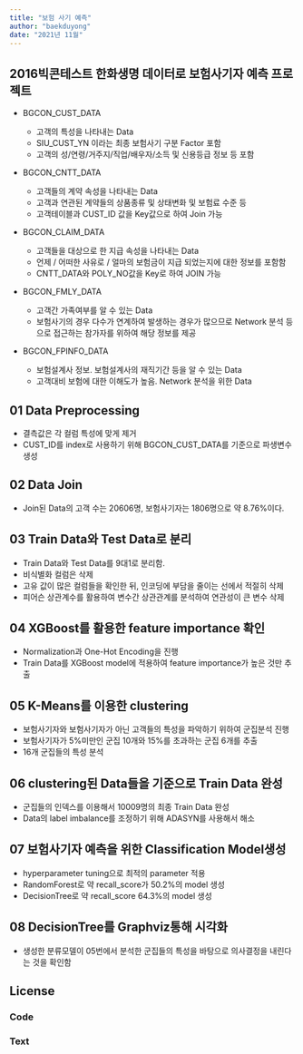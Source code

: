 ```yaml
---
title: "보험 사기 예측"
author: "baekduyong"
date: "2021년 11월"
---
```


## 2016빅콘테스트 한화생명 데이터로 보험사기자 예측 프로젝트
* BGCON_CUST_DATA 
  * 고객의 특성을 나타내는 Data
  * SIU_CUST_YN 이라는 최종 보험사기 구분 Factor 포함
  *  고객의 성/연령/거주지/직업/배우자/소득 및 신용등급 정보 등 포함
  
* BGCON_CNTT_DATA
  * 고객들의 계약 속성을 나타내는 Data
  *  고객과 연관된 계약들의 상품종류 및 상태변화 및 보험료 수준 등
  *   고객테이블과 CUST_ID 값을 Key값으로 하여 Join 가능
  
* BGCON_CLAIM_DATA 
  * 고객들을 대상으로 한 지급 속성을 나타내는 Data
  * 언제 / 어떠한 사유로 / 얼마의 보험금이 지급 되었는지에 대한 정보를 포함함
  * CNTT_DATA와 POLY_NO값을 Key로 하여 JOIN 가능
 
* BGCON_FMLY_DATA
  *  고객간 가족여부를 알 수 있는 Data
  *  보험사기의 경우 다수가 연계하여 발생하는 경우가 많으므로 Network 분석 등으로 접근하는
     참가자를 위하여 해당 정보를 제공
     
* BGCON_FPINFO_DATA
  * 보험설계사 정보. 보험설계사의 재직기간 등을 알 수 있는 Data
  * 고객대비 보험에 대한 이해도가 높음. Network 분석을 위한 Data


## 01 Data Preprocessing
* 결측값은 각 컬럼 특성에 맞게 제거
* CUST_ID를 index로 사용하기 위해 BGCON_CUST_DATA를 기준으로 파생변수 생성
  
  
## 02 Data Join
* Join된 Data의 고객 수는 20606명, 보험사기자는 1806명으로 약 8.76%이다.
 
 
## 03 Train Data와 Test Data로 분리
* Train Data와 Test Data를 9대1로 분리함.
* 비식별화 컬럼은 삭제
* 고유 값이 많은 컬럼들을 확인한 뒤, 인코딩에 부담을 줄이는 선에서 적절히 삭제
* 피어슨 상관계수를 활용하여 변수간 상관관계를 분석하여 연관성이 큰 변수 삭제 
 
 
## 04 XGBoost를 활용한 feature importance 확인
* Normalization과 One-Hot Encoding을 진행
* Train Data를 XGBoost model에 적용하여 feature importance가 높은 것만 추출


## 05 K-Means를 이용한 clustering
* 보험사기자와 보험사기자가 아닌 고객들의 특성을 파악하기 위하여 군집분석 진행
* 보험사기자가 5%미만인 군집 10개와 15%를 초과하는 군집 6개를 추출
* 16개 군집들의 특성 분석

## 06 clustering된 Data들을 기준으로 Train Data 완성 
* 군집들의 인덱스를 이용해서 10009명의 최종 Train Data 완성
* Data의 label imbalance를 조정하기 위해 ADASYN를 사용해서 해소

## 07 보험사기자 예측을 위한 Classification Model생성
* hyperparameter tuning으로 최적의 parameter 적용
* RandomForest로 약 recall_score가 50.2%의 model 생성
* DecisionTree로 약 recall_score 64.3%의 model 생성

## 08 DecisionTree를 Graphviz통해 시각화
* 생성한 분류모델이 05번에서 분석한 군집들의 특성을 바탕으로 의사결정을 내린다는 것을 확인함

## License

### Code

### Text
